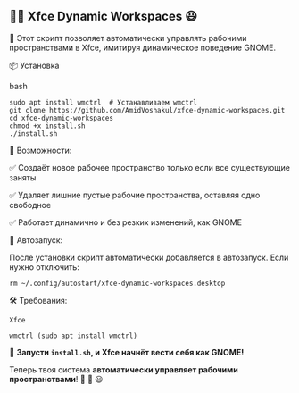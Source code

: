 ##        🚀🎉 Xfce Dynamic Workspaces 😃

💪 Этот скрипт позволяет автоматически управлять рабочими пространствами в Xfce, имитируя динамическое поведение GNOME. 


 📦 Установка  

bash

    sudo apt install wmctrl  # Устанавливаем wmctrl  
    git clone https://github.com/AmidVoshakul/xfce-dynamic-workspaces.git  
    cd xfce-dynamic-workspaces  
    chmod +x install.sh  
    ./install.sh

 🚀 Возможности:

✅ Создаёт новое рабочее пространство только если все существующие заняты 

✅ Удаляет лишние пустые рабочие пространства, оставляя одно свободное 

✅ Работает динамично и без резких изменений, как GNOME


 🔄 Автозапуск:

После установки скрипт автоматически добавляется в автозапуск. Если нужно отключить:

    rm ~/.config/autostart/xfce-dynamic-workspaces.desktop
    

 🛠 Требования:

    Xfce

    wmctrl (sudo apt install wmctrl)
 
 🔧 **Запусти `install.sh`, и Xfce начнёт вести себя как GNOME!**  

Теперь твоя система **автоматически управляет рабочими пространствами**! 🚀 💪 😃

